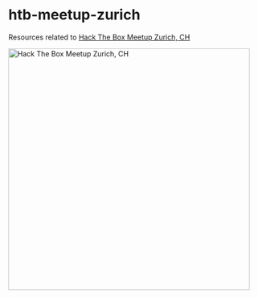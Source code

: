 # htb-meetup-zurich
Resources related to [Hack The Box Meetup Zurich, CH](https://www.meetup.com/hack-the-box-meetup-zurich-ch/)

<img src="https://secure.meetupstatic.com/photos/event/6/d/7/3/clean_520288019.webp" alt="Hack The Box Meetup Zurich, CH" width="480" />